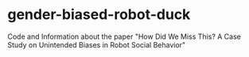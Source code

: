 # gender-biased-robot-duck
Code and Information about the paper "How Did We Miss This? A Case Study on Unintended Biases in Robot Social Behavior"

